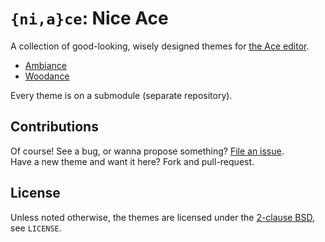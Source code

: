 # `{ni,a}ce`: Nice Ace

A collection of good-looking, wisely designed themes
for [the Ace editor](http://ace.ajax.org).

 - [Ambiance](https://github.com/jmendeth/nice-ace-ambiance)
 - [Woodance](https://github.com/jmendeth/nice-ace-woodance)

Every theme is on a submodule (separate repository).

## Contributions

Of course! See a bug, or wanna propose something? [File an issue](https://github.com/jmendeth/nice-ace/issues/new).  
Have a new theme and want it here? Fork and pull-request.

## License

Unless noted otherwise, the themes are licensed under the
[2-clause BSD](http://opensource.org/licenses/bsd-license), see `LICENSE`.
